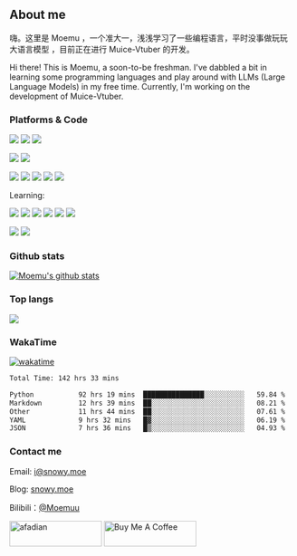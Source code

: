 ## About me

嗨。这里是 Moemu ，一个准大一，浅浅学习了一些编程语言，平时没事做玩玩大语言模型 ，目前正在进行 Muice-Vtuber 的开发。

Hi there! This is Moemu, a soon-to-be freshman. I've dabbled a bit in learning some programming languages and play around with LLMs (Large Language Models) in my free time. Currently, I'm working on the development of Muice-Vtuber.

### Platforms & Code

![](https://img.shields.io/badge/Windows-11-2376bc?style=for-the-badge&logo=Windows&logoColor=ffffff)
![](https://img.shields.io/badge/Ubuntu-24.04_LTS-e95420?style=for-the-badge&logo=Ubuntu)
![](https://img.shields.io/badge/Android-10-34a853?style=for-the-badge&logo=Android)

![](https://img.shields.io/badge/IDE-Visual%20Studio%20Code-blue?style=for-the-badge&logo=visual-studio-code&logoColor=ffffff)
![](https://img.shields.io/badge/IDE-WebStrom-007dfe?style=for-the-badge&logo=WebStrom&logoColor=white)

![](https://img.shields.io/badge/-The_C-A8B9CC?style=for-the-badge&logo=C&logoColor=white)
![](https://img.shields.io/badge/python-3776ab?style=for-the-badge&logo=python&logoColor=white)
![](https://img.shields.io/badge/-HTML5-E34F26?style=for-the-badge&logo=html5&logoColor=white)
![](https://img.shields.io/badge/-CSS3-1572B6?style=for-the-badge&logo=css3&logoColor=white)
![](https://img.shields.io/badge/-JavaScript-f7e018?style=for-the-badge&logo=javascript&logoColor=white)

Learning:

![](https://img.shields.io/badge/-C%2B%2B-00599C?style=for-the-badge&logo=C%2B%2B&logoColor=white)
![](https://img.shields.io/badge/-Go-00ADD8?style=for-the-badge&logo=Go&logoColor=white)
![](https://img.shields.io/badge/-Java-ff6b08?style=for-the-badge&logo=coffeescript&logoColor=white)
![](https://img.shields.io/badge/-PHP-777BB4?style=for-the-badge&logo=PHP&logoColor=white)
![](https://img.shields.io/badge/-Vue.js-4FC08D?style=for-the-badge&logo=Vue.js&logoColor=white)
![](https://img.shields.io/badge/TypeScript-4FC08D?style=for-the-badge&logo=TypeScript&labelColor=white&color=%233178C6)

![](https://img.shields.io/badge/-Docker-2496ED?style=for-the-badge&logo=Docker&logoColor=white)
![](https://img.shields.io/badge/-MySQL-4479A1?style=for-the-badge&logo=MySQL&logoColor=white)

### Github stats

[![Moemu's github stats](https://github-readme-stats.vercel.app/api?username=Moemu&show_icons=true&show=reviews,discussions_started,discussions_answered,prs_merged,prs_merged_percentage)](https://github.com/anuraghazra/github-readme-stats)

### Top langs
[![](https://github-readme-stats.vercel.app/api/top-langs/?username=Moemu&layout=compact)](https://github.com/anuraghazra/github-readme-stats)

### WakaTime

[![wakatime](https://wakatime.com/badge/user/637d5886-8b47-4b82-9264-3b3b9d6add67.svg)](https://wakatime.com/@637d5886-8b47-4b82-9264-3b3b9d6add67)

<!--START_SECTION:waka-->

```txt
Total Time: 142 hrs 33 mins

Python           92 hrs 19 mins  ███████████████░░░░░░░░░░   59.84 %
Markdown         12 hrs 39 mins  ██░░░░░░░░░░░░░░░░░░░░░░░   08.21 %
Other            11 hrs 44 mins  ██░░░░░░░░░░░░░░░░░░░░░░░   07.61 %
YAML             9 hrs 32 mins   █▓░░░░░░░░░░░░░░░░░░░░░░░   06.19 %
JSON             7 hrs 36 mins   █▒░░░░░░░░░░░░░░░░░░░░░░░   04.93 %
```

<!--END_SECTION:waka-->

### Contact me

Email: [i@snowy.moe](mailto:i@snowy.moe)

Blog: [snowy.moe](https://blog.snowy.moe/)

Bilibili：[@Moemuu](https://space.bilibili.com/97020216)



<a href="https://www.afdian.com/a/Moemu" target="_blank"><img src="https://pic1.afdiancdn.com/static/img/welcome/button-sponsorme.png" alt="afadian" style="height: 45px !important;width: 163px !important;"></a>
<a href="https://www.buymeacoffee.com/Moemu" target="_blank"><img src="https://cdn.buymeacoffee.com/buttons/v2/default-yellow.png" alt="Buy Me A Coffee" style="height: 45px !important;width: 163px !important;" ></a>
